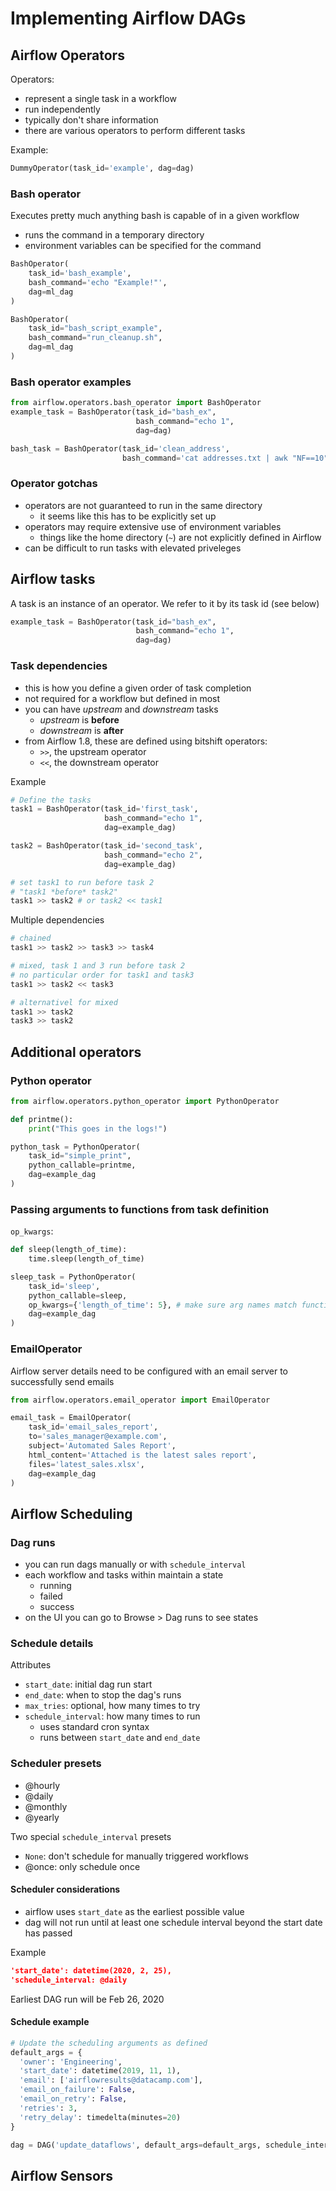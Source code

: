 # Implementing Airflow DAGs

## Airflow Operators
Operators:
- represent a single task in a workflow
- run independently
- typically don't share information
- there are various operators to perform different tasks

Example:
```python
DummyOperator(task_id='example', dag=dag)
```

### Bash operator
Executes pretty much anything bash is capable of in a given workflow
- runs the command in a temporary directory
- environment variables can be specified for the command
```python
BashOperator(
    task_id='bash_example',
    bash_command='echo "Example!"',
    dag=ml_dag
)
```
```python
BashOperator(
    task_id="bash_script_example",
    bash_command="run_cleanup.sh",
    dag=ml_dag
)
```

### Bash operator examples
```python
from airflow.operators.bash_operator import BashOperator
example_task = BashOperator(task_id="bash_ex",
                            bash_command="echo 1",
                            dag=dag)
```
```python
bash_task = BashOperator(task_id='clean_address', 
                         bash_command='cat addresses.txt | awk "NF==10" > cleaned.txt')
```

### Operator gotchas
- operators are not guaranteed to run in the same directory
    - it seems like this has to be explicitly set up 
- operators may require extensive use of environment variables
    - things like the home directory (`~`) are not explicitly defined in Airflow
- can be difficult to run tasks with elevated priveleges

## Airflow tasks
A task is an instance of an operator. We refer to it by its task id (see below)
```python
example_task = BashOperator(task_id="bash_ex",
                            bash_command="echo 1",
                            dag=dag)
```                            

### Task dependencies
- this is how you define a given order of task completion
- not required for a workflow but defined in most
- you can have _upstream_ and _downstream_ tasks
    - _upstream_ is **before**
    - _downstream_ is **after**
- from Airflow 1.8, these are defined using bitshift operators:
    - `>>`, the upstream operator
    - `<<`, the downstream operator

Example
```python
# Define the tasks
task1 = BashOperator(task_id='first_task',
                     bash_command="echo 1",
                     dag=example_dag)

task2 = BashOperator(task_id='second_task',
                     bash_command="echo 2",
                     dag=example_dag)

# set task1 to run before task 2                
# "task1 *before* task2"
task1 >> task2 # or task2 << task1
```

Multiple dependencies
```python
# chained
task1 >> task2 >> task3 >> task4

# mixed, task 1 and 3 run before task 2
# no particular order for task1 and task3
task1 >> task2 << task3

# alternativel for mixed
task1 >> task2
task3 >> task2
```

## Additional operators

### Python operator
```python
from airflow.operators.python_operator import PythonOperator

def printme():
    print("This goes in the logs!")

python_task = PythonOperator(
    task_id="simple_print",
    python_callable=printme,
    dag=example_dag
)
```

### Passing arguments to functions from task definition
`op_kwargs`:
```python
def sleep(length_of_time):
    time.sleep(length_of_time)

sleep_task = PythonOperator(
    task_id='sleep',
    python_callable=sleep,
    op_kwargs={'length_of_time': 5}, # make sure arg names match function def
    dag=example_dag
)
```

### EmailOperator
Airflow server details need to be configured with an email server to successfully send emails
```python
from airflow.operators.email_operator import EmailOperator

email_task = EmailOperator(
    task_id='email_sales_report',
    to='sales_manager@example.com',
    subject='Automated Sales Report',
    html_content='Attached is the latest sales report',
    files='latest_sales.xlsx',
    dag=example_dag
)
```

## Airflow Scheduling

### Dag runs
- you can run dags manually or with `schedule_interval`
- each workflow and tasks within maintain a state
    - running
    - failed
    - success
- on the UI you can go to Browse > Dag runs to see states

### Schedule details
Attributes
- `start_date`: initial dag run start
- `end_date`: when to stop the dag's runs
- `max_tries`: optional, how many times to try
- `schedule_interval`: how many times to run
    - uses standard cron syntax
    - runs between `start_date` and `end_date`

### Scheduler presets
- @hourly
- @daily
- @monthly
- @yearly

Two special `schedule_interval` presets
- `None`: don't schedule for manually triggered workflows
- @once: only schedule once

#### Scheduler considerations
- airflow uses `start_date` as the earliest possible value
- dag will not run until at least one schedule interval beyond the start date has passed

Example
```json
'start_date': datetime(2020, 2, 25),
'schedule_interval: @daily
```
Earliest DAG run will be Feb 26, 2020

#### Schedule example
```python
# Update the scheduling arguments as defined
default_args = {
  'owner': 'Engineering',
  'start_date': datetime(2019, 11, 1),
  'email': ['airflowresults@datacamp.com'],
  'email_on_failure': False,
  'email_on_retry': False,
  'retries': 3,
  'retry_delay': timedelta(minutes=20)
}

dag = DAG('update_dataflows', default_args=default_args, schedule_interval='30 12 * * 3')
```

## Airflow Sensors
